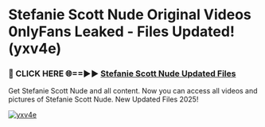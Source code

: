 # Stefanie Scott Nude Original Videos 0nlyFans Leaked - Files Updated! (yxv4e)

<h3>🔴 CLICK HERE 🌐==►► <a href="https://tinyurl.com/52m3yx9h" rel="nofollow">Stefanie Scott Nude Updated Files</a></h3>

Get Stefanie Scott Nude and all content. Now you can access all videos and pictures of Stefanie Scott Nude. New Updated Files 2025!

[![yxv4e](https://i.imgur.com/TnHtlc8.gif)](https://tinyurl.com/52m3yx9h)
